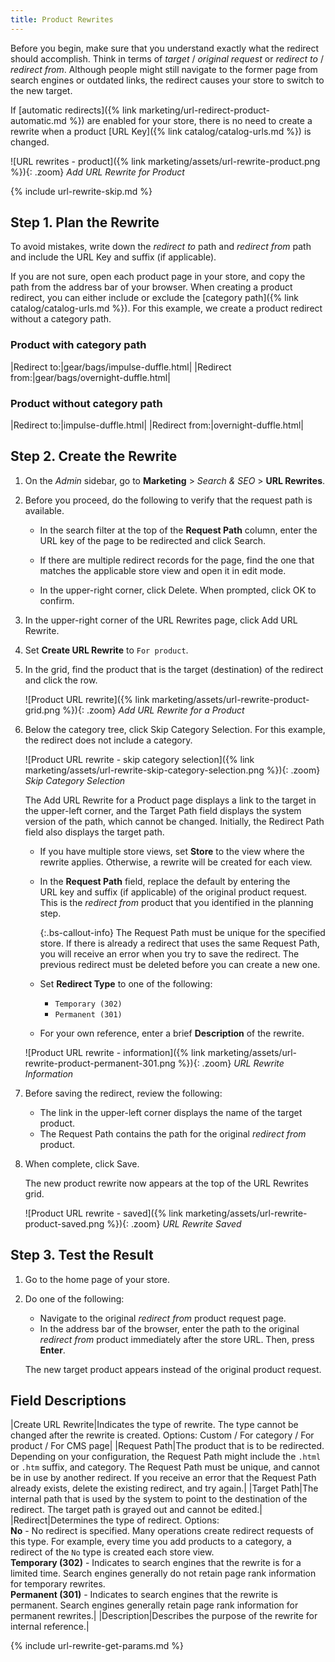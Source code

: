 ```yaml
---
title: Product Rewrites
---
```


Before you begin, make sure that you understand exactly what the redirect should accomplish. Think in terms of _target_ / _original request_ or _redirect to_ / _redirect from_. Although people might still navigate to the former page from search engines or outdated links, the redirect causes your store to switch to the new target.

If [automatic redirects]({% link marketing/url-redirect-product-automatic.md %}) are enabled for your store, there is no need to create a rewrite when a product [URL Key]({% link catalog/catalog-urls.md %}) is changed.

![URL rewrites - product]({% link marketing/assets/url-rewrite-product.png %}){: .zoom}
_Add URL Rewrite for Product_

{% include url-rewrite-skip.md %}

## Step 1. Plan the Rewrite

To avoid mistakes, write down the _redirect to_ path and _redirect from_ path and include the URL Key and suffix (if applicable).

If you are not sure, open each product page in your store, and copy the path from the address bar of your browser. When creating a product redirect, you can either include or exclude the [category path]({% link catalog/catalog-urls.md %}). For this example, we create a product redirect without a category path.

### Product with category path

|Redirect to:|gear/bags/impulse-duffle.html|
|Redirect from:|gear/bags/overnight-duffle.html|

### Product without category path

|Redirect to:|impulse-duffle.html|
|Redirect from:|overnight-duffle.html|

## Step 2. Create the Rewrite

1. On the _Admin_ sidebar, go to **Marketing** > _Search & SEO_ > **URL Rewrites**.

1. Before you proceed, do the following to verify that the request path is available.

   - In the search filter at the top of the **Request Path** column, enter the URL key of the page to be redirected and click <span class="btn">Search</span>.

   - If there are multiple redirect records for the page, find the one that matches the applicable store view and open it in edit mode.

   - In the upper-right corner, click <span class="btn">Delete</span>. When prompted, click <span class="btn">OK</span> to confirm.

1. In the upper-right corner of the URL Rewrites page, click <span class="btn">Add URL Rewrite</span>.

1. Set **Create URL Rewrite** to `For product`.

1. In the grid, find the product that is the target (destination) of the redirect and click the row.

    ![Product URL rewrite]({% link marketing/assets/url-rewrite-product-grid.png %}){: .zoom}
    _Add URL Rewrite for a Product_

1. Below the category tree, click <span class="btn">Skip Category Selection</span>. For this example, the redirect does not include a category.

    ![Product URL rewrite - skip category selection]({% link marketing/assets/url-rewrite-skip-category-selection.png %}){: .zoom}
    _Skip Category Selection_

    The Add URL Rewrite for a Product page displays a link to the target in the upper-left corner, and the Target Path field displays the system version of the path, which cannot be changed. Initially, the Redirect Path field also displays the target path.

   - If you have multiple store views, set **Store** to the view where the rewrite applies. Otherwise, a rewrite will be created for each view.

   - In the **Request Path** field, replace the default by entering the URL key and suffix (if applicable) of the original product request. This is the _redirect from_ product that you identified in the planning step.

      {:.bs-callout-info}
      The Request Path must be unique for the specified store. If there is already a redirect that uses the same Request Path, you will receive an error when you try to save the redirect. The previous redirect must be deleted before you can create a new one.

   - Set **Redirect Type** to one of the following:

      - `Temporary (302)`
      - `Permanent (301)`

   - For your own reference, enter a brief **Description** of the rewrite.

    ![Product URL rewrite - information]({% link marketing/assets/url-rewrite-product-permanent-301.png %}){: .zoom}
    _URL Rewrite Information_

1. Before saving the redirect, review the following:

   - The link in the upper-left corner displays the name of the target product.
   - The Request Path contains the path for the original _redirect from_ product.

1. When complete, click <span class="btn">Save</span>.

    The new product rewrite now appears at the top of the URL Rewrites grid.

    ![Product URL rewrite - saved]({% link marketing/assets/url-rewrite-product-saved.png %}){: .zoom}
    _URL Rewrite Saved_

## Step 3. Test the Result

1. Go to the home page of your store.

1. Do one of the following:

   - Navigate to the original _redirect from_ product request page.
   - In the address bar of the browser, enter the path to the original _redirect from_ product immediately after the store URL. Then, press **Enter**.

    The new target product appears instead of the original product request.

## Field Descriptions

|Create URL Rewrite|Indicates the type of rewrite. The type cannot be changed after the rewrite is created. Options: Custom / For category / For product / For CMS page|
|Request Path|The product that is to be redirected. Depending on your configuration, the Request Path might include the `.html` or `.htm` suffix, and category. The Request Path must be unique, and cannot be in use by another redirect. If you receive an error that the Request Path already exists, delete the existing redirect, and try again.|
|Target Path|The internal  path that is used by the system to point to the destination of the redirect. The target path is grayed out and cannot be edited.|
|Redirect|Determines the type of redirect. Options: <br/>**No** - No redirect is specified. Many operations create redirect requests of this type. For example, every time you add products to a category, a redirect of the `No` type is created each store view. <br/>**Temporary (302)** - Indicates to search engines that the rewrite is for a limited time. Search engines generally do not retain page rank information for temporary rewrites. <br/>**Permanent (301)** - Indicates to search engines that the rewrite is permanent. Search engines generally retain page rank information for permanent rewrites.|
|Description|Describes the purpose of the rewrite for internal reference.|

{% include url-rewrite-get-params.md %}
